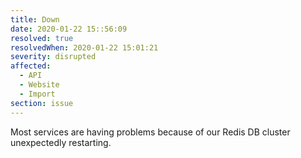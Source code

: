 ```yaml
---
title: Down
date: 2020-01-22 15::56:09
resolved: true
resolvedWhen: 2020-01-22 15:01:21
severity: disrupted
affected:
  - API
  - Website
  - Import
section: issue
---
```


Most services are having problems because of our Redis DB cluster unexpectedly restarting.
